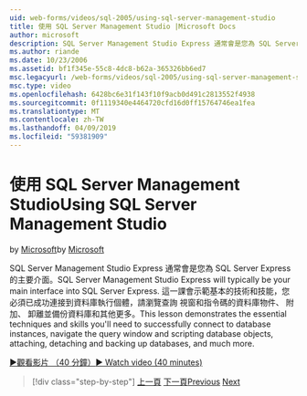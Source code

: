```yaml
---
uid: web-forms/videos/sql-2005/using-sql-server-management-studio
title: 使用 SQL Server Management Studio |Microsoft Docs
author: microsoft
description: SQL Server Management Studio Express 通常會是您為 SQL Server Express 的主要介面。 這一課將示範基本的技巧和 ski...
ms.author: riande
ms.date: 10/23/2006
ms.assetid: bf1f345e-55c8-4dc8-b62a-365326bb6ed7
msc.legacyurl: /web-forms/videos/sql-2005/using-sql-server-management-studio
msc.type: video
ms.openlocfilehash: 6428bc6e31f143f10f9acb0d491c2813552f4938
ms.sourcegitcommit: 0f1119340e4464720cfd16d0ff15764746ea1fea
ms.translationtype: MT
ms.contentlocale: zh-TW
ms.lasthandoff: 04/09/2019
ms.locfileid: "59381909"
---
```

# <a name="using-sql-server-management-studio"></a><span data-ttu-id="55f20-104">使用 SQL Server Management Studio</span><span class="sxs-lookup"><span data-stu-id="55f20-104">Using SQL Server Management Studio</span></span>

<span data-ttu-id="55f20-105">by [Microsoft](https://github.com/microsoft)</span><span class="sxs-lookup"><span data-stu-id="55f20-105">by [Microsoft](https://github.com/microsoft)</span></span>

<span data-ttu-id="55f20-106">SQL Server Management Studio Express 通常會是您為 SQL Server Express 的主要介面。</span><span class="sxs-lookup"><span data-stu-id="55f20-106">SQL Server Management Studio Express will typically be your main interface into SQL Server Express.</span></span> <span data-ttu-id="55f20-107">這一課會示範基本的技術和技能，您必須已成功連接到資料庫執行個體，請瀏覽查詢 視窗和指令碼的資料庫物件、 附加、 卸離並備份資料庫和其他更多。</span><span class="sxs-lookup"><span data-stu-id="55f20-107">This lesson demonstrates the essential techniques and skills you'll need to successfully connect to database instances, navigate the query window and scripting database objects, attaching, detaching and backing up databases, and much more.</span></span>

[<span data-ttu-id="55f20-108">&#9654;觀看影片 （40 分鐘）</span><span class="sxs-lookup"><span data-stu-id="55f20-108">&#9654; Watch video (40 minutes)</span></span>](https://channel9.msdn.com/Blogs/ASP-NET-Site-Videos/using-sql-server-management-studio)

> [!div class="step-by-step"]
> <span data-ttu-id="55f20-109">[上一頁](connecting-your-web-application-to-sql-server-2005-express-edition.md)
> [下一頁](getting-started-with-reporting-services.md)</span><span class="sxs-lookup"><span data-stu-id="55f20-109">[Previous](connecting-your-web-application-to-sql-server-2005-express-edition.md)
[Next](getting-started-with-reporting-services.md)</span></span>
